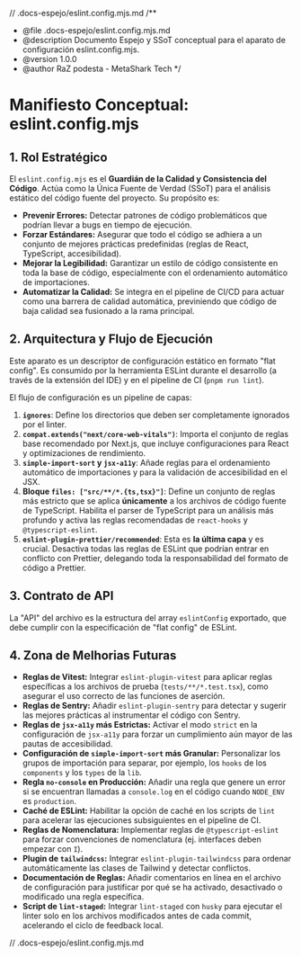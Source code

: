 // .docs-espejo/eslint.config.mjs.md
/**
 * @file .docs-espejo/eslint.config.mjs.md
 * @description Documento Espejo y SSoT conceptual para el aparato de configuración eslint.config.mjs.
 * @version 1.0.0
 * @author RaZ podesta - MetaShark Tech
 */

# Manifiesto Conceptual: eslint.config.mjs

## 1. Rol Estratégico

El `eslint.config.mjs` es el **Guardián de la Calidad y Consistencia del Código**. Actúa como la Única Fuente de Verdad (SSoT) para el análisis estático del código fuente del proyecto. Su propósito es:

*   **Prevenir Errores:** Detectar patrones de código problemáticos que podrían llevar a bugs en tiempo de ejecución.
*   **Forzar Estándares:** Asegurar que todo el código se adhiera a un conjunto de mejores prácticas predefinidas (reglas de React, TypeScript, accesibilidad).
*   **Mejorar la Legibilidad:** Garantizar un estilo de código consistente en toda la base de código, especialmente con el ordenamiento automático de importaciones.
*   **Automatizar la Calidad:** Se integra en el pipeline de CI/CD para actuar como una barrera de calidad automática, previniendo que código de baja calidad sea fusionado a la rama principal.

## 2. Arquitectura y Flujo de Ejecución

Este aparato es un descriptor de configuración estático en formato "flat config". Es consumido por la herramienta ESLint durante el desarrollo (a través de la extensión del IDE) y en el pipeline de CI (`pnpm run lint`).

El flujo de configuración es un pipeline de capas:

1.  **`ignores`**: Define los directorios que deben ser completamente ignorados por el linter.
2.  **`compat.extends("next/core-web-vitals")`**: Importa el conjunto de reglas base recomendado por Next.js, que incluye configuraciones para React y optimizaciones de rendimiento.
3.  **`simple-import-sort` y `jsx-a11y`**: Añade reglas para el ordenamiento automático de importaciones y para la validación de accesibilidad en el JSX.
4.  **Bloque `files: ["src/**/*.{ts,tsx}"]`**: Define un conjunto de reglas más estricto que se aplica **únicamente** a los archivos de código fuente de TypeScript. Habilita el parser de TypeScript para un análisis más profundo y activa las reglas recomendadas de `react-hooks` y `@typescript-eslint`.
5.  **`eslint-plugin-prettier/recommended`**: Esta es **la última capa** y es crucial. Desactiva todas las reglas de ESLint que podrían entrar en conflicto con Prettier, delegando toda la responsabilidad del formato de código a Prettier.

## 3. Contrato de API

La "API" del archivo es la estructura del array `eslintConfig` exportado, que debe cumplir con la especificación de "flat config" de ESLint.

## 4. Zona de Melhorias Futuras

*   **Reglas de Vitest:** Integrar `eslint-plugin-vitest` para aplicar reglas específicas a los archivos de prueba (`tests/**/*.test.tsx`), como asegurar el uso correcto de las funciones de aserción.
*   **Reglas de Sentry:** Añadir `eslint-plugin-sentry` para detectar y sugerir las mejores prácticas al instrumentar el código con Sentry.
*   **Reglas de `jsx-a11y` más Estrictas:** Activar el modo `strict` en la configuración de `jsx-a11y` para forzar un cumplimiento aún mayor de las pautas de accesibilidad.
*   **Configuración de `simple-import-sort` más Granular:** Personalizar los grupos de importación para separar, por ejemplo, los `hooks` de los `components` y los `types` de la `lib`.
*   **Regla `no-console` en Producción:** Añadir una regla que genere un error si se encuentran llamadas a `console.log` en el código cuando `NODE_ENV` es `production`.
*   **Caché de ESLint:** Habilitar la opción de caché en los scripts de `lint` para acelerar las ejecuciones subsiguientes en el pipeline de CI.
*   **Reglas de Nomenclatura:** Implementar reglas de `@typescript-eslint` para forzar convenciones de nomenclatura (ej. interfaces deben empezar con `I`).
*   **Plugin de `tailwindcss`:** Integrar `eslint-plugin-tailwindcss` para ordenar automáticamente las clases de Tailwind y detectar conflictos.
*   **Documentación de Reglas:** Añadir comentarios en línea en el archivo de configuración para justificar por qué se ha activado, desactivado o modificado una regla específica.
*   **Script de `lint-staged`:** Integrar `lint-staged` con `husky` para ejecutar el linter solo en los archivos modificados antes de cada commit, acelerando el ciclo de feedback local.

// .docs-espejo/eslint.config.mjs.md